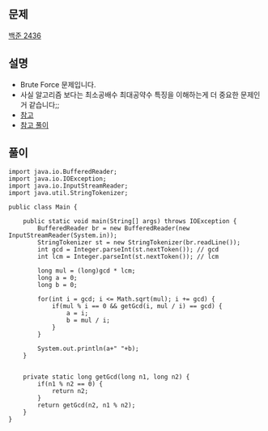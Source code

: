 ## 문제
[백준 2436](https://www.acmicpc.net/problem/2436)

## 설명
* Brute Force 문제입니다.
* 사실 알고리즘 보다는 최소공배수 최대공약수 특징을 이해하는게 더 중요한 문제인거 같습니다;;
* [참고](https://mathbang.net/m/206)
* [참고 풀이](https://velog.io/@gandi0330/Java-%EB%B0%B1%EC%A4%80-%EA%B3%B5%EC%95%BD%EC%88%98-2436%EB%B2%88)

## 풀이
```
import java.io.BufferedReader;
import java.io.IOException;
import java.io.InputStreamReader;
import java.util.StringTokenizer;

public class Main {

    public static void main(String[] args) throws IOException {
        BufferedReader br = new BufferedReader(new InputStreamReader(System.in));
        StringTokenizer st = new StringTokenizer(br.readLine());
        int gcd = Integer.parseInt(st.nextToken()); // gcd
        int lcm = Integer.parseInt(st.nextToken()); // lcm

        long mul = (long)gcd * lcm;
        long a = 0;
        long b = 0;

        for(int i = gcd; i <= Math.sqrt(mul); i += gcd) {
            if(mul % i == 0 && getGcd(i, mul / i) == gcd) {
                a = i;
                b = mul / i;
            }
        }

        System.out.println(a+" "+b);
    }


    private static long getGcd(long n1, long n2) {
        if(n1 % n2 == 0) {
            return n2;
        }
        return getGcd(n2, n1 % n2);
    }
}
```
